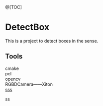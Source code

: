 @[TOC]
# DetectBox
This is a project to detect boxes in the sense. 
## Tools ## 
cmake  
pcl  
opencv  
RGBDCamera——Xiton  
[sss](#1)
<div id="1">ss</div>
